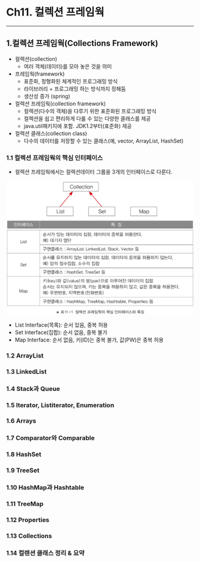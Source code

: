 # Ch11. 컬렉션 프레임웍
---

## 1.컬렉션 프레임웍(Collections Framework)

* 컬렉션(collection)
  - 여러 객체(데이터)를 모아 놓은 것을 의미
* 프레임웍(framework)
  - 표준화, 정형화된 체계적인 프로그래밍 방식
  - 라이브러리 + 프로그래밍 하는 방식까지 정해둠
  - 생산성 증가 (spring)
* 컬렉션 프레임웍(collection framework)
  - 컬렉션(다수의 객체)을 다루기 위한 표준화된 프로그래밍 방식
  - 컬렉션을 쉽고 편리하게 다룰 수 있는 다양한 클래스를 제공
  - java.util패키지에 포함. JDK1.2부터(표준화) 제공
* 컬렉션 클래스(collection class)
  - 다수의 데이터를 저장할 수 있는 클래스(예, vector, ArrayList, HashSet)
### 1.1 컬렉션 프레임웍의 핵심 인터페이스
* 컬렉션 프레임웍에서는 컬렉션데이터 그룹을 3개의 인터페이스로 다룬다.

![컬렉션프레임웍의핵심인터페이스와 그 특징](1.png)
* List Interface(목록): 순서 있음, 중복 허용
* Set Interface(집합): 순서 없음, 중복 불가
* Map Interface: 순서 없음, 키(ID)는 중복 불가, 값(PW)은 중복 허용
### 1.2 ArrayList

### 1.3 LinkedList

### 1.4 Stack과 Queue

### 1.5 Iterator, Listiterator, Enumeration

### 1.6 Arrays

### 1.7 Comparator와 Comparable

### 1.8 HashSet

### 1.9 TreeSet

### 1.10 HashMap과 Hashtable

### 1.11 TreeMap

### 1.12 Properties

### 1.13 Collections

### 1.14 컬렌션 클래스 정리 & 요약